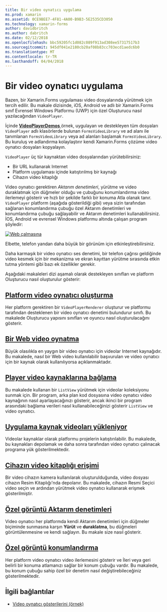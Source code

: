 ```yaml
---
title: Bir video oynatıcı uygulama
ms.prod: xamarin
ms.assetid: 0CE9BEE7-4F81-4A00-B9B3-5E2535CD3050
ms.technology: xamarin-forms
author: davidbritch
ms.author: dabritch
ms.date: 02/12/2018
ms.openlocfilehash: bbc59205fc1d082c089f913ad308ee57317517b3
ms.sourcegitcommit: 945df041e2180cb20af08b83cc703ecd1aedc6b0
ms.translationtype: MT
ms.contentlocale: tr-TR
ms.lasthandoff: 04/04/2018
---
```

# <a name="implementing-a-video-player"></a>Bir video oynatıcı uygulama

Bazen, bir Xamarin.Forms uygulaması video dosyalarında yürütmek için tercih edilir. Bu makale dizisinde, iOS, Android ve adlı bir Xamarin.Forms sınıf Evrensel Windows Platformu (UWP) için özel Oluşturucu nasıl yazılacağından `VideoPlayer`.

İçinde [ **VideoPlayerDemos** ](https://developer.xamarin.com/samples/xamarin-forms/customrenderers/VideoPlayerDemos/) örnek, uygulayan ve destekleyen tüm dosyaları `VideoPlayer` adlı klasörlerde bulunan `FormsVideoLibrary` ve ad alanı ile tanımlanan `FormsVideoLibrary` veya ad alanları başlamak `FormsVideoLibrary`. Bu kuruluş ve adlandırma kolaylaştırır kendi Xamarin.Forms çözüme video oynatıcı dosyaları kopyalayın.

`VideoPlayer` üç tür kaynaktan video dosyalarından yürütebilirsiniz:

- Bir URL kullanarak Internet
- Platform uygulaması içinde katıştırılmış bir kaynağı
- Cihazın video kitaplığı

Video oynatıcı gerektiren *Aktarım denetimleri*, yürütme ve video duraklatmak için düğmeler olduğu ve çubuğunu konumlandırma video ilerlemeyi gösterir ve hızlı bir şekilde farklı bir konuma Atla olanak tanır. `VideoPlayer` platform (aşağıda gösterildiği gibi) veya sizin tarafından sağlanan konumlandırma çubuğu özel Aktarım denetimleri ve konumlandırma çubuğu sağlayabilir ve Aktarım denetimleri kullanabilirsiniz. İOS, Android ve evrensel Windows platformu altında çalışan program şöyledir:

[![Web çalmasına](web-videos-images/playwebvideo-small.png "Web Video Oynat")](web-videos-images/playwebvideo-large.png#lightbox "Web Video Oynat")

Elbette, telefon yandan daha büyük bir görünüm için etkinleştirebilirsiniz.

Daha karmaşık bir video oynatıcı ses denetimi, bir telefon çağrısı geldiğinde video kesmek için bir mekanizma ve ekran kayıttan yürütme sırasında etkin tutma yöntemi gibi bazı ek özellikler gerekir.

Aşağıdaki makaleleri dizi aşamalı olarak destekleyen sınıfları ve platform Oluşturucu nasıl oluşturulur gösterir:

## <a name="creating-the-platform-video-playersplayer-creationmd"></a>[Platform video oynatıcı oluşturma](player-creation.md)

Her platform gerektiren bir `VideoPlayerRenderer` oluşturur ve platformu tarafından desteklenen bir video oynatıcı denetimi bulundurur sınıfı. Bu makalede Oluşturucu yapısını sınıfları ve oyuncu nasıl oluşturulacağını gösterir.

## <a name="playing-a-web-videoweb-videosmd"></a>[Bir Web video oynatma](web-videos.md)

Büyük olasılıkla en yaygın bir video oynatıcı için videolar Internet kaynağıdır. Bu makalede, nasıl bir Web video kullanılabilir başvurulan ve video oynatıcı için bir kaynak olarak kullanılıyorsa açıklanmaktadır.

## <a name="binding-video-sources-to-the-playersource-bindingsmd"></a>[Player video kaynaklarına bağlama](source-bindings.md)

Bu makalede kullanan bir `ListView` yürütmek için videolar koleksiyonu sunmak için. Bir program, arka plan kod dosyasına video oynatıcı video kaynağının nasıl ayarlayacağınızı gösterir, ancak ikinci bir program arasındaki bağlama verileri nasıl kullanabileceğinizi gösterir `ListView` ve video oynatıcı.

## <a name="loading-application-resource-videosloading-resourcesmd"></a>[Uygulama kaynak videoları yükleniyor](loading-resources.md)

Videolar kaynaklar olarak platformu projelerin katıştırılabilir. Bu makalede, bu kaynakları depolamak ve daha sonra tarafından video oynatıcı çalınacak programa yük gösterilmektedir.

## <a name="accessing-the-devices-video-libraryaccessing-librarymd"></a>[Cihazın video kitaplığı erişimi](accessing-library.md)

Bir video cihazın kamera kullanılarak oluşturulduğunda, video dosyası cihazın Resim Kitaplığı'nda depolanır. Bu makalede, cihazın Resmi Seçici video seçin ve ardından yürütmek video oynatıcı kullanarak erişmek gösterilmiştir.

## <a name="custom-video-transport-controlscustom-transportmd"></a>[Özel görüntü Aktarım denetimleri](custom-transport.md)

Video oynatıcı her platformda kendi Aktarım denetimleri için düğmeler biçiminde sunmasına karşın **Yürüt** ve **duraklatma**, bu düğmeleri görüntülenmesine ve kendi sağlayın. Bu makale size nasıl gösterir.

## <a name="custom-video-positioningcustom-positioningmd"></a>[Özel görüntü konumlandırma](custom-positioning.md)

Her platform video oynatıcı video ilerlemesini gösterir ve İleri veya geri belirli bir konuma atlamanızı sağlar bir konum çubuğu vardır. Bu makalede, bu konum çubuğu sahip özel bir denetim nasıl değiştirebileceğiniz gösterilmektedir.





## <a name="related-links"></a>İlgili bağlantılar

- [Video oynatıcı gösterilerini (örnek)](https://developer.xamarin.com/samples/xamarin-forms/customrenderers/VideoPlayerDemos/)
